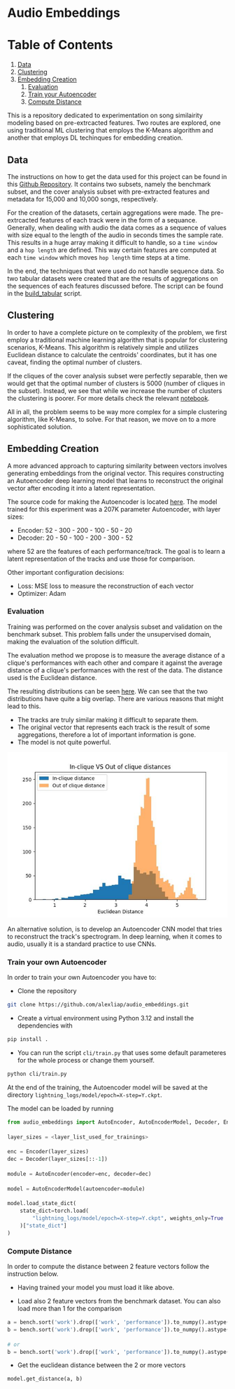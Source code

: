# Audio Embeddings

# Table of Contents
1. [Data](#data)
2. [Clustering](#clustering)
3. [Embedding Creation](#embedding-creation)
    1. [Evaluation](#evaluation)
    2. [Train your Autoencoder](#train-your-own-autoencoder)
    3. [Compute Distance](#compute-distance)

This is a repository dedicated to experimentation on song similairity modeling based on pre-extrcacted features. Two routes are explored, one using traditional ML clustering that employs the K-Means algorithm and another that employs DL techinques for embedding creation.

## Data

The instructions on how to get the data used for this project can be found in this [Github Repository](https://github.com/MTG/da-tacos). It contains two subsets, namely the benchmark subset, and the cover analysis subset with pre-extracted features and metadata for 15,000 and 10,000 songs, respectively.

For the creation of the datasets, certain aggregations were made. The pre-extrcacted features of each track were in the form of a sequance. Generally, when dealing with audio the data comes as a sequence of values with size equal to the length of the audio in seconds times the sample rate. This results in a huge array making it difficult to handle, so a `time window` and a `hop length` are defined. This way certain features are computed at each `time window` which moves `hop length` time steps at a time.

In the end, the techniques that were used do not handle sequence data. So two tabular datasets were created that are the results of aggregations on the sequences of each features discussed before. The script can be found in the [build_tabular](https://github.com/alexliap/audio_embeddings/blob/master/cli/build_tabular.py) script.

## Clustering

In order to have a complete picture on te complexity of the problem, we first employ a traditional machine learning algorithm that is popular for clustering scenarios, K-Means. This algorithm is relatively simple and utilizes Euclidean distance to calculate the centroids' coordinates, but it has one caveat, finding the optimal number of clusters.

If the cliques of the cover analysis subset were perfectly separable, then we would get that the optimal number of clusters is 5000 (number of cliques in the subset). Instead, we see that while we increase the number of clusters the clustering is poorer. For more details check the relevant [notebook](https://github.com/alexliap/audio_embeddings/blob/master/ml_clustering.ipynb).

All in all, the problem seems to be way more complex for a simple clustering algorithm, like K-Means, to solve. For that reason, we move on to a more sophisticated solution.

## Embedding Creation

A more advanced approach to capturing similarity between vectors involves generating embeddings from the original vector. This requires constructing an Autoencoder deep learning model that learns to reconstruct the original vector after encoding it into a latent representation.

The source code for making the Autoencoder is located [here](https://github.com/alexliap/audio_embeddings/tree/master/src/audio_embeddings). The model trained for this experiment was a 207K parameter Autoencoder, with layer sizes:

- Encoder: 52 - 300 - 200 - 100 - 50 - 20
- Decoder: 20 - 50 - 100 - 200 - 300 - 52

where 52 are the features of each performance/track. The goal is to learn a latent representation of the tracks and use those for comparison.

Other important configuration decisions:

- Loss: MSE loss to measure the reconstruction of each vector
- Optimizer: Adam

### Evaluation

Training was performed on the cover analysis subset and validation on the benchmark subset. This problem falls under the unsupervised domain, making the evaluation of the solution difficult.

The evaluation method we propose is to measure the average distance of a clique's performances with each other and compare it against the average distance of a clique's performances with the rest of the data. The distance used is the Euclidean distance.

The resulting distributions can be seen [here](https://github.com/alexliap/audio_embeddings/blob/master/pics/in_clique_vs_out_clique_dists.jpeg). We can see that the two distributions have quite a big overlap. There are various reasons that might lead to this.

- The tracks are truly similar making it difficult to separate them.
- The original vector that represents each track is the result of some aggregations, therefore a lot of important information is gone.
- The model is not quite powerful.

![in_clique_vs_out_clique_dists](https://github.com/alexliap/audio_embeddings/blob/master/pics/in_clique_vs_out_clique_dists.jpeg)

An alternative solution, is to develop an Autoencoder CNN model that tries to reconstruct the track's spectrogram. In deep learning, when it comes to audio, usually it is a standard practice to use CNNs.

### Train your own Autoencoder

In order to train your own Autoencoder you have to:

- Clone the repository

```bash
git clone https://github.com/alexliap/audio_embeddings.git
```

- Create a virtual environment using Python 3.12 and install the dependencies with

```bash
pip install .
```

- You can run the script `cli/train.py` that uses some default parameteres for the whole process or change them yourself.

```bash
python cli/train.py
```

At the end of the training, the Autoencoder model will be saved at the directory `lightning_logs/model/epoch=X-step=Y.ckpt`.

The model can be loaded by running

```python
from audio_embeddings import AutoEncoder, AutoEncoderModel, Decoder, Encoder

layer_sizes = <layer_list_used_for_trainings>

enc = Encoder(layer_sizes)
dec = Decoder(layer_sizes[::-1])

module = AutoEncoder(encoder=enc, decoder=dec)

model = AutoEncoderModel(autoencoder=module)

model.load_state_dict(
    state_dict=torch.load(
        "lightning_logs/model/epoch=X-step=Y.ckpt", weights_only=True
    )["state_dict"]
)
```

### Compute Distance

In order to compute the distance between 2 feature vectors follow the instruction below.

- Having trained your model you must load it like above.

- Load also 2 feature vectors from the benchmark dataset. You can also load more than 1 for the comparison

```python
a = bench.sort('work').drop(['work', 'performance']).to_numpy().astype(np.float32)[1, :].reshape(1, -1)
b = bench.sort('work').drop(['work', 'performance']).to_numpy().astype(np.float32)[400, :].reshape(1, -1)

# or
b = bench.sort('work').drop(['work', 'performance']).to_numpy().astype(np.float32)[400:800, :]
```

- Get the euclidean distance between the 2 or more vectors

```python
model.get_distance(a, b)
```
